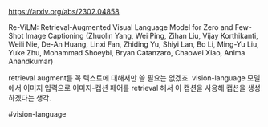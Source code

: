 https://arxiv.org/abs/2302.04858

Re-ViLM: Retrieval-Augmented Visual Language Model for Zero and Few-Shot Image Captioning (Zhuolin Yang, Wei Ping, Zihan Liu, Vijay Korthikanti, Weili Nie, De-An Huang, Linxi Fan, Zhiding Yu, Shiyi Lan, Bo Li, Ming-Yu Liu, Yuke Zhu, Mohammad Shoeybi, Bryan Catanzaro, Chaowei Xiao, Anima Anandkumar)

retrieval augment를 꼭 텍스트에 대해서만 쓸 필요는 없겠죠. vision-language 모델에서 이미지 입력으로 이미지-캡션 페어를 retrieval 해서 이 캡션을 사용해 캡션을 생성하겠다는 생각.

#vision-language 